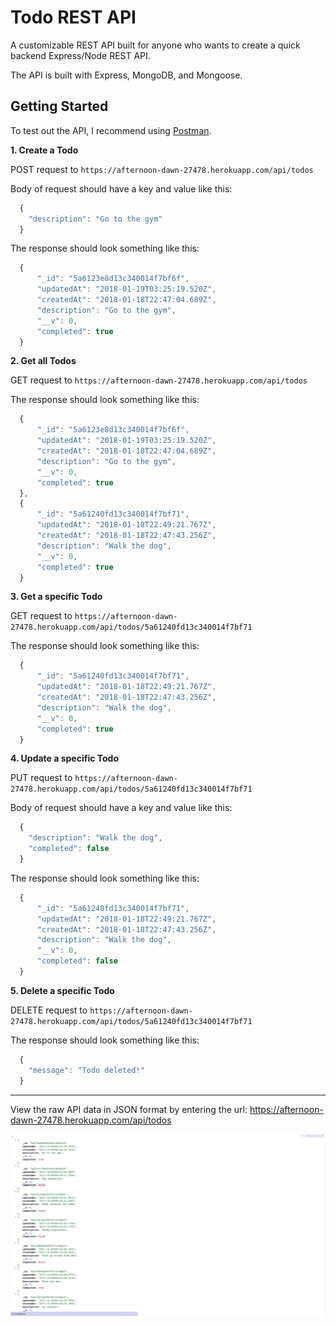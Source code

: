 # Todo REST API

A customizable REST API built for anyone who wants to create a quick backend Express/Node REST API.

The API is built with Express, MongoDB, and Mongoose.

## Getting Started

To test out the API, I recommend using [Postman](https://chrome.google.com/webstore/detail/postman/fhbjgbiflinjbdggehcddcbncdddomop?hl=en).

**1. Create a Todo**

POST request to `https://afternoon-dawn-27478.herokuapp.com/api/todos`

Body of request should have a key and value like this:

```javascript
  {
    "description": "Go to the gym"
  }
```

The response should look something like this:

```javascript
  {
      "_id": "5a6123e8d13c340014f7bf6f",
      "updatedAt": "2018-01-19T03:25:19.520Z",
      "createdAt": "2018-01-18T22:47:04.689Z",
      "description": "Go to the gym",
      "__v": 0,
      "completed": true
  }
```

**2. Get all Todos**

GET request to `https://afternoon-dawn-27478.herokuapp.com/api/todos`

The response should look something like this:

```javascript
  {
      "_id": "5a6123e8d13c340014f7bf6f",
      "updatedAt": "2018-01-19T03:25:19.520Z",
      "createdAt": "2018-01-18T22:47:04.689Z",
      "description": "Go to the gym",
      "__v": 0,
      "completed": true
  },
  {
      "_id": "5a61240fd13c340014f7bf71",
      "updatedAt": "2018-01-18T22:49:21.767Z",
      "createdAt": "2018-01-18T22:47:43.256Z",
      "description": "Walk the dog",
      "__v": 0,
      "completed": true
  }
```

**3. Get a specific Todo**

GET request to `https://afternoon-dawn-27478.herokuapp.com/api/todos/5a61240fd13c340014f7bf71`

The response should look something like this:

```javascript
  {
      "_id": "5a61240fd13c340014f7bf71",
      "updatedAt": "2018-01-18T22:49:21.767Z",
      "createdAt": "2018-01-18T22:47:43.256Z",
      "description": "Walk the dog",
      "__v": 0,
      "completed": true
  }
```

**4. Update a specific Todo**

PUT request to `https://afternoon-dawn-27478.herokuapp.com/api/todos/5a61240fd13c340014f7bf71`

Body of request should have a key and value like this:

```javascript
  {
    "description": "Walk the dog",
    "completed": false
  }
```

The response should look something like this:

```javascript
  {
      "_id": "5a61240fd13c340014f7bf71",
      "updatedAt": "2018-01-18T22:49:21.767Z",
      "createdAt": "2018-01-18T22:47:43.256Z",
      "description": "Walk the dog",
      "__v": 0,
      "completed": false
  }
```

**5. Delete a specific Todo**

DELETE request to `https://afternoon-dawn-27478.herokuapp.com/api/todos/5a61240fd13c340014f7bf71`

The response should look something like this:

```javascript
  {
    "message": "Todo deleted!"
  }
```

___

View the raw API data in JSON format by entering the url: https://afternoon-dawn-27478.herokuapp.com/api/todos

![](/public/images/github_todoAPI_JSON.png)
